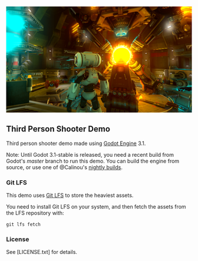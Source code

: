 ![Screenshot of TPS demo](screenshot.png)

## Third Person Shooter Demo

Third person shooter demo made using [Godot Engine](https://godotengine.org) 3.1.

Note: Until Godot 3.1-stable is released, you need a recent build from Godot's
*master* branch to run this demo. You can build the engine from source, or use one
of @Calinou's [nightly builds](https://hugo.pro/projects/godot-builds).

### Git LFS

This demo uses [Git LFS](https://git-lfs.github.com/) to store the heaviest assets.

You need to install Git LFS on your system, and then fetch the assets from the LFS
repository with:
```
git lfs fetch
```

### License

See [LICENSE.txt] for details.
